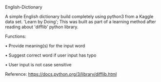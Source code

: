 
English-Dictionary

A simple English dictionary build completely using python3 from a Kaggle data set. 
'Learn by Doing'; This was built as part of a learning method after reading about 'difflib' python library. 

Functions:

• Provide meaning(s) for the input word

• Suggest correct word if user input has typo

• User input is not case sensitive


Reference: https://docs.python.org/3/library/difflib.html
